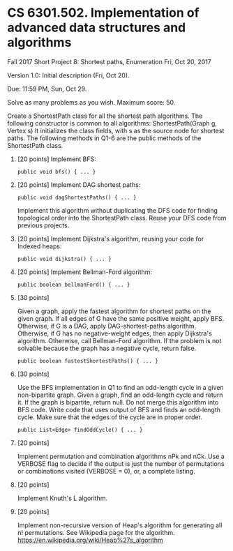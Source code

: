 # CS 6301.502. Implementation of advanced data structures and algorithms

Fall 2017
Short Project 8: Shortest paths, Enumeration
Fri, Oct 20, 2017

Version 1.0: Initial description (Fri, Oct 20).

Due: 11:59 PM, Sun, Oct 29.

Solve as many problems as you wish.  Maximum score: 50.

Create a ShortestPath class for all the shortest path algorithms.  The
following constructor is common to all algorithms:
	ShortestPath(Graph g, Vertex s)
It initializes the class fields, with s as the source node for
shortest paths.  The following methods in Q1-6 are the public methods
of the ShortestPath class.

1.  [20 points]  Implement BFS:

        public void bfs() { ... }

2.  [20 points]  Implement DAG shortest paths:

        public void dagShortestPaths() { ... }

    Implement this algorithm without duplicating the DFS code for
    finding topological order into the ShortestPath class.
    Reuse your DFS code from previous projects.

3.  [20 points]  Implement Dijkstra's algorithm, reusing your code for Indexed heaps:

        public void dijkstra() { ... }

4.  [20 points]  Implement Bellman-Ford algorithm:

        public boolean bellmanFord() { ... }

5.  [30 points]

    Given a graph, apply the fastest algorithm for shortest paths on the given
    graph.  If all edges of G have the same positive weight, apply BFS.
    Otherwise, if G is a DAG, apply DAG-shortest-paths algorithm.  Otherwise,
    if G has no negative-weight edges, then apply Dijkstra's algorithm.
    Otherwise, call Bellman-Ford algorithm.  If the problem is not solvable
    because the graph has a negative cycle, return false.

        public boolean fastestShortestPaths() { ... }

6.  [30 points]

    Use the BFS implementation in Q1 to find an odd-length cycle in a
    given non-bipartite graph.  Given a graph, find an odd-length cycle
    and return it.  If the graph is bipartite, return null.
    Do not merge this algorithm into BFS code.  Write code that uses
    output of BFS and finds an odd-length cycle.  Make sure that the
    edges of the cycle are in proper order.

        public List<Edge> findOddCycle() { ... }

7.  [20 points]

    Implement permutation and combination algorithms nPk and nCk.
    Use a VERBOSE flag to decide if the output is just the number
    of permutations or combinations visited (VERBOSE = 0), or, a
    complete listing.

8.  [20 points]

    Implement Knuth's L algorithm.

9.  [20 points]

    Implement non-recursive version of Heap's algorithm for generating
    all n! permutations.  See Wikipedia page for the algorithm.
    https://en.wikipedia.org/wiki/Heap%27s_algorithm
